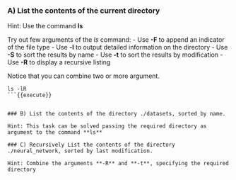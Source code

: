 ### A) List the contents of the current directory

Hint: Use the command **ls**

Try out few arguments of the *ls* command:
	- Use **-F** to append an indicator of the file type
	- Use **-l** to output detailed information on the directory
	- Use **-S** to sort the results by name
	- Use **-t** to sort the results by modification
	- Use **-R** to display a recursive listing

Notice that you can combine two or more argument.

```
ls -lR
```{{execute}}


### B) List the contents of the directory ./datasets, sorted by name.

Hint: This task can be solved passing the required directory as argument to the command **ls**

### C) Recursively List the contents of the directory ./neural_network, sorted by last modification.

Hint: Combine the arguments **-R** and **-t**, specifying the required directory
